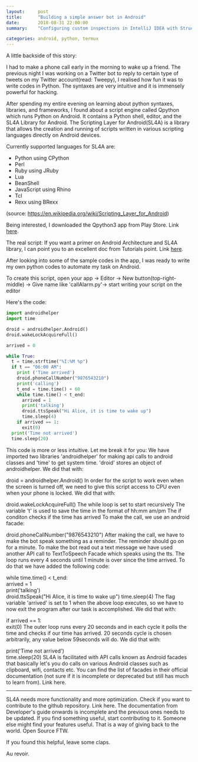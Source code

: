 ```yaml
---
layout:     post
title:      "Building a simple answer bot in Android"
date:       2018-08-31 22:00:00
summary:    "Configuring custom inspections in IntelliJ IDEA with Structural Search and Replacement inspection"

categories: android, python, termux
---
```


A little backside of this story:

I had to make a phone call early in the morning to wake up a friend. The previous night I was working on a Twitter bot to reply to certain type of tweets on my Twitter account(read: Tweepy), I realised how fun it was to write codes in Python. The syntaxes are very intuitive and it is immensely powerful for hacking.

After spending my entire evening on learning about python syntaxes, libraries, and frameworks, I found about a script engine called Qpython which runs Python on Android. It contains a Python shell, editor, and the SL4A Library for Android. The Scripting Layer for Android(SL4A) is a library that allows the creation and running of scripts written in various scripting languages directly on Android devices.

Currently supported languages for SL4A are:

* Python using CPython
* Perl
* Ruby using JRuby
* Lua
* BeanShell
* JavaScript using Rhino
* Tcl
* Rexx using BRexx

(source: https://en.wikipedia.org/wiki/Scripting_Layer_for_Android)

Being interested, I downloaded the Qpython3 app from Play Store. Link [here](https://play.google.com/store/apps/details?id=org.qpython.qpy3).

The real script:
If you want a primer on Android Architecture and SL4A library, I can point you to an excellent doc from Tutorials point. Link [here](https://drive.google.com/file/d/1VcFLN71OrgjdB7EocVvlCHy8LErOpS6D/view).

After looking into some of the sample codes in the app, I was ready to write my own python codes to automate my task on Android.

To create this script, 
open your app -> Editor -> New button(top-right-middle) ->
Give name like 'callAlarm.py'-> start writing your script on the editor

Here's the code:

```Python
import androidhelper 
import time  

droid = androidhelper.Android()  
droid.wakeLockAcquireFull()  

arrived = 0

while True:   
  t = time.strftime("%I:%M %p")    
  if t == "06:00 AM":     
    print ('Time arrived')     
    droid.phoneCallNumber("9876543210")     
    print('calling')     
    t_end = time.time() + 60     
    while time.time() < t_end:
      arrived = 1
      print('talking')       
      droid.ttsSpeak("Hi Alice, it is time to wake up")   
      time.sleep(4)     
    if arrived == 1:
      exit(0)
  print('Time not arrived')   
  time.sleep(20)

```

This code is more or less intuitive. Let me break it for you:
We have imported two libraries 'androidhelper' for making api calls to android classes and 'time' to get system time.
'droid' stores an object of androidhelper. We did that with:

droid = androidhelper.Android()
In order for the script to work even when the screen is turned off, we need to give this script access to CPU even when your phone is locked. We did that with:

droid.wakeLockAcquireFull()
The while loop is set to start recursively
The variable 't' is used to save the time in the format of hh:mm am/pm
The if conditon checks if the time has arrived
To make the call, we use an android facade:

droid.phoneCallNumber("9876543210")
After making the call, we have to make the bot speak something as a reminder. The reminder should go on for a minute. To make the bot read out a text message we have used another API call to TextToSpeech Facade which speaks using the tts. The loop runs every 4 seconds until 1 minute is over since the time arrived. To do that we have added the following code:

while time.time() < t_end:      
  arrived = 1      
  print('talking')             
  droid.ttsSpeak("Hi Alice, it is time to wake up")
  time.sleep(4)
The flag variable 'arrived' is set to 1 when the above loop executes, so we have to now exit the program after our task is accomplished. We did that with:

if arrived == 1:      
  exit(0)
The outer loop runs every 20 seconds and in each cycle it polls the time and checks if our time has arrived. 20 seconds cycle is chosen arbitrarily, any value below 59seconds will do. We did that with:

print('Time not arrived')     
time.sleep(20)
SL4A is facilitated with API calls known as Android facades that basically let's you do calls on various Android classes such as clipboard, wifi, contacts etc. You can find the list of facades in their official documentation (not sure if it is incomplete or deprecated but still has much to learn from). Link here.


---

SL4A needs more functionality and more optimization. Check if you want to contribute to the github repository. Link here. The documentation from Developer's guide onwards is incomplete and the previous ones needs to be updated. If you find something useful, start contributing to it. Someone else might find your features useful. That is a way of giving back to the world. Open Source FTW.

If you found this helpful, leave some claps.

Au revoir.
